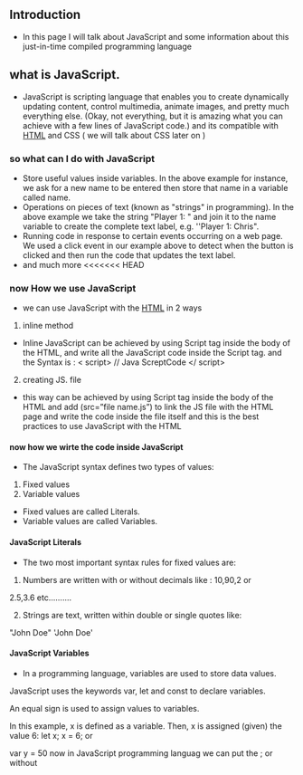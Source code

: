## Introduction 
- In this page I will talk about JavaScript and some information about this just-in-time compiled programming language
## what is JavaScript.
- JavaScript is scripting language that enables you to create dynamically updating content, control multimedia, animate images, and pretty much everything else. (Okay, not everything, but it is amazing what you can achieve with a few lines of JavaScript code.) and its compatible with [HTML](https://qandalaft.github.io/reading-notes/read03) and CSS ( we will talk about CSS later on ) 
### so what can I do with JavaScript
- Store useful values inside variables. In the above example for instance, we ask for a new name to be entered then store that name in a variable called name.
- Operations on pieces of text (known as "strings" in programming). In the above example we take the string "Player 1: " and join it to the name variable to create the complete text label, e.g. ''Player 1: Chris".
- Running code in response to certain events occurring on a web page. We used a click event in our example above to detect when the button is clicked and then run the code that updates the text label.
- and much more 
<<<<<<< HEAD
### now How we use JavaScript
- we can use JavaScript with the [HTML](https://qandalaft.github.io/reading-notes/read03) 
in 2 ways 
1. inline method 
- Inline JavaScript can be achieved by using Script tag inside the body of the HTML, and write all the JavaScript code inside the Script tag.
and the Syntax is :
< script>
    // Java ScreptCode
</ script>
2. creating JS. file 
- this way can be achieved by using Script tag inside the body of the HTML and add (src=”file name.js”) to link the JS file with the HTML page 
and write the code inside the file itself and this is the best practices to use JavaScript with the HTML
#### now how we wirte the code inside JavaScript
- The JavaScript syntax defines two types of values:
1. Fixed values
2. Variable values
- Fixed values are called Literals.
- Variable values are called Variables.
#### JavaScript Literals
- The two most important syntax rules for fixed values are:
1. Numbers are written with or without decimals like 
: 10,90,2 or 

2.5,3.6 etc..........

2. Strings are text, written within double or single quotes like:

"John Doe"
'John Doe'
#### JavaScript Variables
- In a programming language, variables are used to store data values.

JavaScript uses the keywords var, let and const to declare variables.

An equal sign is used to assign values to variables.

In this example, x is defined as a variable. Then, x is assigned (given) the value 6:
let x;
x = 6; or

var y = 50 now in JavaScript programming languag we can put the ; or without 
 







